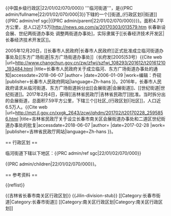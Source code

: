 {{中国乡级行政区|22/01/02/070/000}}
'''临河街道'''，是{{PRC admin/fullname|22/01/02/070/000|3}}下辖的一个[[街道_(行政区划)|街道]]<ref>{{PRC admin/ref sgc|{{PRC admin/parent|22/01/02/070/000}}}}</ref>。面积4.7平方公里，总人口近7.5万<ref>[http://news.qq.com/a/20170303/013579.htm 长春新设会展、世纪两街道办事处 调整两街道办事处]</ref>，实际隶属于[[长春经济技术开发区|长春经济技术开发区]]。

2005年12月20日，[[长春市人民政府|长春市人民政府]]正式批准成立临河街道办事处及[[东方广场街道|东方广场街道办事处]]（长府发[2005]53号）<ref>{{Cite web |url=http://www.changchun.gov.cn/zw/zfwj/szfwj_108293/201612/t20161210_193484.html |title=长春市人民政府关于成立临河、东方广场街道办事处的通知|accessdate=2018-06-07 |author= |date=2006-01-09 |work=编辑：乔砚 |publisher=长春市人民政府网站|language=Zh-hans }}</ref>。2016年，长春市人民政府请求从临河街道、东方广场街道拆分出[[会展街道|会展街道]]、[[世纪街道|世纪街道]]。2017年2月4日，获得[[吉林省民政厅|吉林省民政厅]]批准。当时拆分出的会展街道，总面积7.59平方公里，下辖三个[[社区_(行政区划)|社区]]，人口近6.5万人。<ref name="a1">{{Cite web |url=http://mzt.jl.gov.cn/xxgk_2643/zcwj/qhdm/201702/t20170228_2595856.html |title=吉林省民政厅关于设立长春市南关区会展街道办事处和二道区世纪街道办事处的批复|accessdate=2018-06-07 |author= |date=2017-02-28 |work= |publisher=吉林省民政厅网站|language=Zh-hans }}</ref>。

== 行政区划 ==

临河街道下辖以下地区：<ref>{{PRC admin/ref sgc|22/01/02/070/000}}</ref>

{{PRC admin/children|22/01/02/070/000}}。

== 参考资料 ==

{{reflist}}

{{吉林省长春市南关区行政区划}}
{{Jilin-division-stub}}
[[Category:长春市街道|Category:长春市街道]]
[[Category:南关区行政区划|Category:南关区行政区划]]